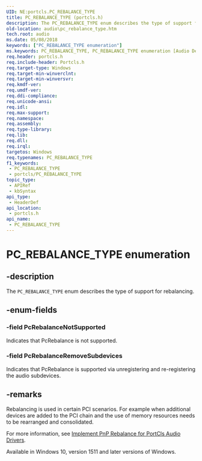 ```yaml
---
UID: NE:portcls.PC_REBALANCE_TYPE
title: PC_REBALANCE_TYPE (portcls.h)
description: The PC_REBALANCE_TYPE enum describes the type of support for rebalancing.
old-location: audio\pc_rebalance_type.htm
tech.root: audio
ms.date: 05/08/2018
keywords: ["PC_REBALANCE_TYPE enumeration"]
ms.keywords: PC_REBALANCE_TYPE, PC_REBALANCE_TYPE enumeration [Audio Devices], PcRebalanceNotSupported, PcRebalanceRemoveSubdevices, audio.pc_rebalance_type, portcls/PC_REBALANCE_TYPE, portcls/PcRebalanceNotSupported, portcls/PcRebalanceRemoveSubdevices
req.header: portcls.h
req.include-header: Portcls.h
req.target-type: Windows
req.target-min-winverclnt: 
req.target-min-winversvr: 
req.kmdf-ver: 
req.umdf-ver: 
req.ddi-compliance: 
req.unicode-ansi: 
req.idl: 
req.max-support: 
req.namespace: 
req.assembly: 
req.type-library: 
req.lib: 
req.dll: 
req.irql: 
targetos: Windows
req.typenames: PC_REBALANCE_TYPE
f1_keywords:
 - PC_REBALANCE_TYPE
 - portcls/PC_REBALANCE_TYPE
topic_type:
 - APIRef
 - kbSyntax
api_type:
 - HeaderDef
api_location:
 - portcls.h
api_name:
 - PC_REBALANCE_TYPE
---
```


# PC_REBALANCE_TYPE enumeration


## -description

The <code>PC_REBALANCE_TYPE</code> enum describes the type of support for rebalancing.

## -enum-fields

### -field PcRebalanceNotSupported

Indicates that PcRebalance is not supported.

### -field PcRebalanceRemoveSubdevices

Indicates that PcRebalance is supported via unregistering and re-registering the audio subdevices.

## -remarks

 Rebalancing is used in certain PCI scenarios. For example when additional devices are added to the PCI chain and the use of memory resources needs to be rearranged and consolidated.

For more information,  see <a href="/windows-hardware/drivers/audio/implement-pnp-rebalance-for-portcls-audio-drivers">Implement PnP Rebalance for PortCls Audio Drivers</a>.

Available in Windows 10, version 1511 and later versions of Windows.

